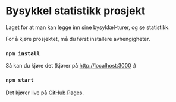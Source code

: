 # Bysykkel statistikk prosjekt

Laget for at man kan legge inn sine bysykkel-turer, og se statistikk.

For å kjøre prosjektet, må du først installere avhengigheter.
### `npm install`

Så kan du kjøre det (kjører på [http://localhost:3000](http://localhost:3000) :)
### `npm start`

Det kjører live på [GitHub Pages](https://malinaan.github.io/bysykkel-stat/).